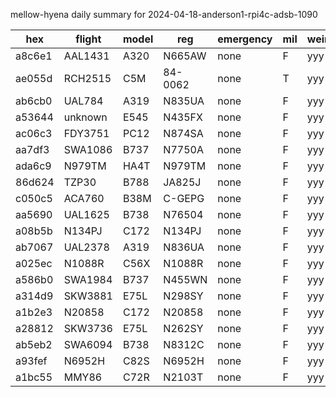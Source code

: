 mellow-hyena daily summary for 2024-04-18-anderson1-rpi4c-adsb-1090

|hex|flight|model|reg|emergency|mil|weirdo|
|--|--|--|--|--|--|--|
|a8c6e1|AAL1431|A320|N665AW|none|F|yyy|
|ae055d|RCH2515|C5M|84-0062|none|T|yyy|
|ab6cb0|UAL784|A319|N835UA|none|F|yyy|
|a53644|unknown|E545|N435FX|none|F|yyy|
|ac06c3|FDY3751|PC12|N874SA|none|F|yyy|
|aa7df3|SWA1086|B737|N7750A|none|F|yyy|
|ada6c9|N979TM|HA4T|N979TM|none|F|yyy|
|86d624|TZP30|B788|JA825J|none|F|yyy|
|c050c5|ACA760|B38M|C-GEPG|none|F|yyy|
|aa5690|UAL1625|B738|N76504|none|F|yyy|
|a08b5b|N134PJ|C172|N134PJ|none|F|yyy|
|ab7067|UAL2378|A319|N836UA|none|F|yyy|
|a025ec|N1088R|C56X|N1088R|none|F|yyy|
|a586b0|SWA1984|B737|N455WN|none|F|yyy|
|a314d9|SKW3881|E75L|N298SY|none|F|yyy|
|a1b2e3|N20858|C172|N20858|none|F|yyy|
|a28812|SKW3736|E75L|N262SY|none|F|yyy|
|ab5eb2|SWA6094|B738|N8312C|none|F|yyy|
|a93fef|N6952H|C82S|N6952H|none|F|yyy|
|a1bc55|MMY86|C72R|N2103T|none|F|yyy|
